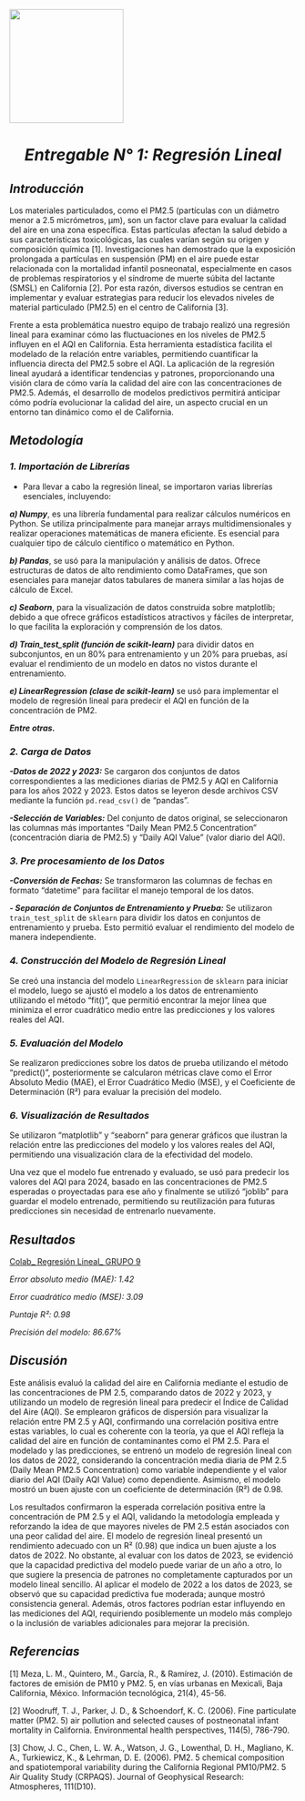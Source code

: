 <p align="left">
  <img src="https://upchvirtual.edu.pe/ued/images/logo-upch.png" width="200">

  # <h1 align="center">*Entregable N° 1: Regresión Lineal*

## *Introducción*

Los materiales particulados, como el PM2.5 (partículas con un diámetro menor a 2.5 micrómetros, µm), son un factor clave para evaluar la calidad del aire en una zona específica. Estas partículas afectan la salud debido a sus características toxicológicas, las cuales varían según su origen y composición química [1]. Investigaciones han demostrado que la exposición prolongada a partículas en suspensión (PM) en el aire puede estar relacionada con la mortalidad infantil posneonatal, especialmente en casos de problemas respiratorios y el síndrome de muerte súbita del lactante (SMSL) en California [2]. Por esta razón, diversos estudios se centran en implementar y evaluar estrategias para reducir los elevados niveles de material particulado (PM2.5) en el centro de California [3].

Frente a esta problemática nuestro equipo de trabajo realizó una regresión lineal para examinar cómo las fluctuaciones en los niveles de PM2.5 influyen en el AQI en California. Esta herramienta estadística facilita el modelado de la relación entre variables, permitiendo cuantificar la influencia directa del PM2.5 sobre el AQI. La aplicación de la regresión lineal ayudará a identificar tendencias y patrones, proporcionando una visión clara de cómo varía la calidad del aire con las concentraciones de PM2.5. Además, el desarrollo de modelos predictivos permitirá anticipar cómo podría evolucionar la calidad del aire, un aspecto crucial en un entorno tan dinámico como el de California.


## *Metodología*
### *1. Importación de Librerías*

- Para llevar a cabo la regresión lineal, se importaron varias librerías esenciales, incluyendo:

***a) Numpy***, es una librería fundamental para realizar cálculos numéricos en Python. Se utiliza principalmente para manejar arrays multidimensionales y realizar operaciones matemáticas de manera eficiente. Es esencial para cualquier tipo de cálculo científico o matemático en Python.

***b) Pandas***, se usó para la manipulación y análisis de datos. Ofrece estructuras de datos de alto rendimiento como DataFrames, que son esenciales para manejar datos tabulares de manera similar a las hojas de cálculo de Excel.

***c) Seaborn***, para la visualización de datos construida sobre matplotlib; debido a que ofrece gráficos estadísticos atractivos y fáciles de interpretar, lo que facilita la exploración y comprensión de los datos.

***d) Train_test_split (función de scikit-learn)*** para dividir datos en subconjuntos, en un 80% para entrenamiento y un 20% para pruebas, así evaluar el rendimiento de un modelo en datos no vistos durante el entrenamiento.

***e) LinearRegression (clase de scikit-learn)*** se usó para implementar el modelo de regresión lineal para predecir el AQI en función de la concentración de PM2.

***Entre otras.***

### *2. Carga de Datos*
***-Datos de 2022 y 2023:*** Se cargaron dos conjuntos de datos correspondientes a las mediciones diarias de PM2.5 y AQI en California para los años 2022 y 2023. Estos datos se leyeron desde archivos CSV mediante la función `pd.read_csv()` de “pandas”.

***-Selección de Variables:*** Del conjunto de datos original, se seleccionaron las columnas más importantes “Daily Mean PM2.5 Concentration” (concentración diaria de PM2.5) y “Daily AQI Value” (valor diario del AQI).

### *3. Pre procesamiento de los Datos*
***-Conversión de Fechas:*** Se transformaron las columnas de fechas en formato “datetime” para facilitar el manejo temporal de los datos.

***- Separación de Conjuntos de Entrenamiento y Prueba:*** Se utilizaron `train_test_split` de `sklearn` para dividir los datos en conjuntos de entrenamiento y prueba. Esto permitió evaluar el rendimiento del modelo de manera independiente.

### *4. Construcción del Modelo de Regresión Lineal* 
Se creó una instancia del modelo `LinearRegression` de `sklearn` para iniciar el modelo, luego se ajustó el modelo a los datos de entrenamiento utilizando el método “fit()”, que permitió encontrar la mejor línea que minimiza el error cuadrático medio entre las predicciones y los valores reales del AQI.

### *5. Evaluación del Modelo*
Se realizaron predicciones sobre los datos de prueba utilizando el método “predict()”, posteriormente  se calcularon métricas clave como el Error Absoluto Medio (MAE), el Error Cuadrático Medio (MSE), y el Coeficiente de Determinación (R²) para evaluar la precisión del modelo.

### *6. Visualización de Resultados*
Se utilizaron “matplotlib” y “seaborn” para generar gráficos que ilustran la relación entre las predicciones del modelo y los valores reales del AQI, permitiendo una visualización clara de la efectividad del modelo.

Una vez que el modelo fue entrenado y evaluado, se usó para predecir los valores del AQI para 2024, basado en las concentraciones de PM2.5 esperadas o proyectadas para ese año y finalmente se utilizó “joblib” para guardar el modelo entrenado, permitiendo su reutilización para futuras predicciones sin necesidad de entrenarlo nuevamente.

## *Resultados*
[Colab_ Regresión Lineal_ GRUPO 9](https://colab.research.google.com/drive/10S0VaYjtLfpBDIcDJ3DkEwyBSqU3xMDu?usp=sharing)

*Error absoluto medio (MAE):  1.42*

*Error cuadrático medio (MSE):  3.09*

*Puntaje R²:  0.98*

*Precisión del modelo: 86.67%*

## *Discusión*

Este análisis evaluó la calidad del aire en California mediante el estudio de las concentraciones de PM 2.5, comparando datos de 2022 y 2023, y utilizando un modelo de regresión lineal para predecir el Índice de Calidad del Aire (AQI). Se emplearon gráficos de dispersión para visualizar la relación entre PM 2.5 y AQI, confirmando una correlación positiva entre estas variables, lo cual es coherente con la teoría, ya que el AQI refleja la calidad del aire en función de contaminantes como el PM 2.5. Para el modelado y las predicciones, se entrenó un modelo de regresión lineal con los datos de 2022, considerando la concentración media diaria de PM 2.5 (Daily Mean PM2.5 Concentration) como variable independiente y el valor diario del AQI (Daily AQI Value) como dependiente. Asimismo, el modelo mostró un buen ajuste con un coeficiente de determinación (R²) de 0.98.

Los resultados confirmaron la esperada correlación positiva entre la concentración de PM 2.5 y el AQI, validando la metodología empleada y reforzando la idea de que mayores niveles de PM 2.5 están asociados con una peor calidad del aire. El modelo de regresión lineal presentó un rendimiento adecuado con un R² (0.98) que indica un buen ajuste a los datos de 2022. No obstante, al evaluar con los datos de 2023, se evidenció que la capacidad predictiva del modelo puede variar de un año a otro, lo que sugiere la presencia de patrones no completamente capturados por un modelo lineal sencillo. Al aplicar el modelo de 2022 a los datos de 2023, se observó que su capacidad predictiva fue moderada; aunque mostró consistencia general. Además, otros factores podrían estar influyendo en las mediciones del AQI, requiriendo posiblemente un modelo más complejo o la inclusión de variables adicionales para mejorar la precisión.

## *Referencias*

[1] Meza, L. M., Quintero, M., García, R., & Ramírez, J. (2010). Estimación de factores de emisión de PM10 y PM2. 5, en vías urbanas en Mexicali, Baja California, México. Información tecnológica, 21(4), 45-56.

[2] Woodruff, T. J., Parker, J. D., & Schoendorf, K. C. (2006). Fine particulate matter (PM2. 5) air pollution and selected causes of postneonatal infant mortality in California. Environmental health perspectives, 114(5), 786-790.

[3] Chow, J. C., Chen, L. W. A., Watson, J. G., Lowenthal, D. H., Magliano, K. A., Turkiewicz, K., & Lehrman, D. E. (2006). PM2. 5 chemical composition and spatiotemporal variability during the California Regional PM10/PM2. 5 Air Quality Study (CRPAQS). Journal of Geophysical Research: Atmospheres, 111(D10).


